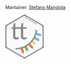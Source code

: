 Mantainer: [Stefano Mangiola](https://github.com/stemangiola)

<img src=tidybulk.png height="139px" >
